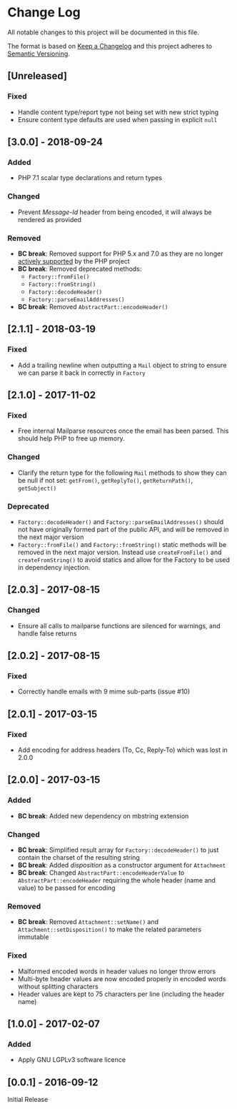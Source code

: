 # Change Log
All notable changes to this project will be documented in this file.

The format is based on [Keep a Changelog](http://keepachangelog.com/) 
and this project adheres to [Semantic Versioning](http://semver.org/).

## [Unreleased]
### Fixed
- Handle content type/report type not being set with new strict typing
- Ensure content type defaults are used when passing in explicit `null`

## [3.0.0] - 2018-09-24
### Added
- PHP 7.1 scalar type declarations and return types
### Changed
- Prevent *Message-Id* header from being encoded, it will always be rendered
  as provided
### Removed
- **BC break**: Removed support for PHP 5.x and 7.0 as they are no longer
[actively supported](https://php.net/supported-versions.php) by the PHP project
- **BC break**: Removed deprecated methods:
    - `Factory::fromFile()`
    - `Factory::fromString()`
    - `Factory::decodeHeader()`
    - `Factory::parseEmailAddresses()`
- **BC break**: Removed `AbstractPart::encodeHeader()`

## [2.1.1] - 2018-03-19
### Fixed
- Add a trailing newline when outputting a `Mail` object to string to ensure we
can parse it back in correctly in `Factory`

## [2.1.0] - 2017-11-02
### Fixed
- Free internal Mailparse resources once the email has been parsed. This should
help PHP to free up memory.
### Changed
- Clarify the return type for the following `Mail` methods to show they can be
null if not set: `getFrom()`, `getReplyTo()`, `getReturnPath()`, `getSubject()`
### Deprecated
- `Factory::decodeHeader()` and `Factory::parseEmailAddresses()` should not have
originally formed part of the public API, and will be removed in the next major
version 
- `Factory::fromFile()` and `Factory::fromString()` static methods will be
removed in the next major version. Instead use `createFromFile()` and
`createFromString()` to avoid statics and allow for the Factory to be used in
dependency injection. 

## [2.0.3] - 2017-08-15
### Changed
- Ensure all calls to mailparse functions are silenced for warnings, and handle false returns

## [2.0.2] - 2017-08-15
### Fixed
- Correctly handle emails with 9 mime sub-parts (issue #10)

## [2.0.1] - 2017-03-15
### Fixed
- Add encoding for address headers (To, Cc, Reply-To) which was lost in 2.0.0

## [2.0.0] - 2017-03-15
### Added
- **BC break**: Added new dependency on mbstring extension
### Changed
- **BC break**: Simplified result array for `Factory::decodeHeader()` to just
  contain the charset of the resulting string
- **BC break**: Added *disposition* as a constructor argument for `Attachment`
- **BC break**: Changed `AbstractPart::encodeHeaderValue` to `AbstractPart::encodeHeader`
  requiring the whole header (name and value) to be passed for encoding
### Removed
- **BC break**: Removed `Attachment::setName()` and
  `Attachment::setDisposition()` to make the related parameters immutable
### Fixed
- Malformed encoded words in header values no longer throw errors
- Multi-byte header values are now encoded properly in encoded words without
   splitting characters
- Header values are kept to 75 characters per line (including the header name)

## [1.0.0] - 2017-02-07
### Added
- Apply GNU LGPLv3 software licence

## [0.0.1] - 2016-09-12
Initial Release
